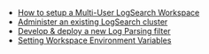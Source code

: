 * [How to setup a Multi-User LogSearch Workspace](SetupMultiUserLogSearchWorkspace.md)
* [Administer an existing LogSearch cluster](AdministerLogSearchCluster.md)
* [Develop & deploy a new Log Parsing filter](DevelopAndDeployALogParsingFilter.md)
* [Setting Workspace Environment Variables](SettingWorkspaceEnvironmentVariables.md)

